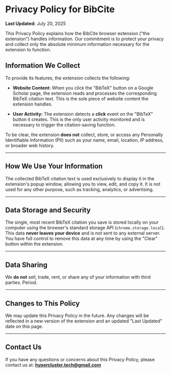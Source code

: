 # Privacy Policy for BibCite

**Last Updated:** July 20, 2025

This Privacy Policy explains how the BibCite browser extension ("the extension") handles information. Our commitment is to protect your privacy and collect only the absolute minimum information necessary for the extension to function.

## Information We Collect

To provide its features, the extension collects the following:

* **Website Content:** When you click the "BibTeX" button on a Google Scholar page, the extension reads and processes the corresponding BibTeX citation text. This is the sole piece of website content the extension handles.

* **User Activity:** The extension detects a **click** event on the "BibTeX" button it creates. This is the only user activity monitored and is necessary to trigger the citation-saving function.

To be clear, the extension **does not** collect, store, or access any Personally Identifiable Information (PII) such as your name, email, location, IP address, or broader web history.

---

## How We Use Your Information

The collected BibTeX citation text is used exclusively to display it in the extension's popup window, allowing you to view, edit, and copy it. It is not used for any other purpose, such as tracking, analytics, or advertising.

---

## Data Storage and Security

The single, most recent BibTeX citation you save is stored locally on your computer using the browser's standard storage API (`chrome.storage.local`). This data **never leaves your device** and is not sent to any external server. You have full control to remove this data at any time by using the "Clear" button within the extension.

---

## Data Sharing

We **do not** sell, trade, rent, or share any of your information with third parties. Period.

---

## Changes to This Policy

We may update this Privacy Policy in the future. Any changes will be reflected in a new version of the extension and an updated "Last Updated" date on this page.

---

## Contact Us

If you have any questions or concerns about this Privacy Policy, please contact us at: **hypercluster.tech@gmail.com**